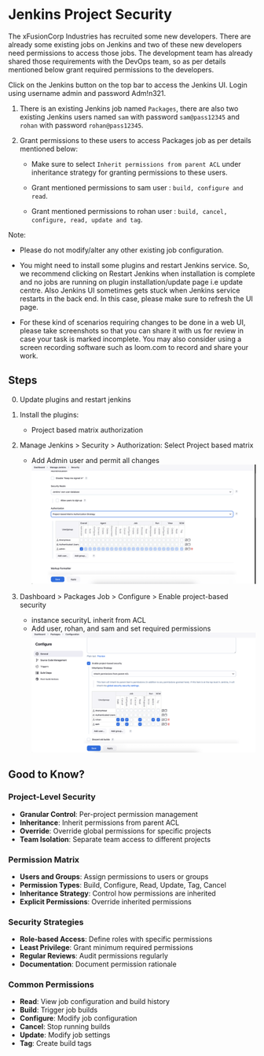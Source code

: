 # Jenkins Project Security

The xFusionCorp Industries has recruited some new developers. There are already some existing jobs on Jenkins and two of these new developers need permissions to access those jobs. The development team has already shared those requirements with the DevOps team, so as per details mentioned below grant required permissions to the developers.

Click on the Jenkins button on the top bar to access the Jenkins UI. Login using username admin and password Adm!n321.

1. There is an existing Jenkins job named `Packages`, there are also two existing Jenkins users named `sam` with password `sam@pass12345` and `rohan` with password `rohan@pass12345`.

2. Grant permissions to these users to access Packages job as per details mentioned below:

   - Make sure to select `Inherit permissions from parent ACL` under inheritance strategy for granting permissions to these users.

   - Grant mentioned permissions to sam user : `build, configure and read`.

   - Grant mentioned permissions to rohan user : `build, cancel, configure, read, update and tag`.

Note:

- Please do not modify/alter any other existing job configuration.

- You might need to install some plugins and restart Jenkins service. So, we recommend clicking on Restart Jenkins when installation is complete and no jobs are running on plugin installation/update page i.e update centre. Also Jenkins UI sometimes gets stuck when Jenkins service restarts in the back end. In this case, please make sure to refresh the UI page.

- For these kind of scenarios requiring changes to be done in a web UI, please take screenshots so that you can share it with us for review in case your task is marked incomplete. You may also consider using a screen recording software such as loom.com to record and share your work.

## Steps

0. Update plugins and restart jenkins
1. Install the plugins:
   - Project based matrix authorization
2. Manage Jenkins > Security > Authorization: Select Project based matrix
   - Add Admin user and permit all changes
   ![project-matrix](../screenshots/jenkins-project-based-matrix-authz.png)

3. Dashboard > Packages Job > Configure > Enable project-based security
   - instance securityL inherit from ACL
   - Add user, rohan, and sam and set required permissions
   ![matrix-security](../screenshots/jenkins-project-based-security-config.png)

## Good to Know?

### Project-Level Security

- **Granular Control**: Per-project permission management
- **Inheritance**: Inherit permissions from parent ACL
- **Override**: Override global permissions for specific projects
- **Team Isolation**: Separate team access to different projects

### Permission Matrix

- **Users and Groups**: Assign permissions to users or groups
- **Permission Types**: Build, Configure, Read, Update, Tag, Cancel
- **Inheritance Strategy**: Control how permissions are inherited
- **Explicit Permissions**: Override inherited permissions

### Security Strategies

- **Role-based Access**: Define roles with specific permissions
- **Least Privilege**: Grant minimum required permissions
- **Regular Reviews**: Audit permissions regularly
- **Documentation**: Document permission rationale

### Common Permissions

- **Read**: View job configuration and build history
- **Build**: Trigger job builds
- **Configure**: Modify job configuration
- **Cancel**: Stop running builds
- **Update**: Modify job settings
- **Tag**: Create build tags
